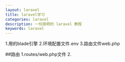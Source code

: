 ```yaml
---
layout: laravel
title: laravel学习
categories: laravel
description: 一份简明的 laravel 教程
keywords: laravel
---
```


1.用的blade引擎
2.环境配置文件.env
3.路由文件web.php

##路由
1.routes/web.php文件
2.
